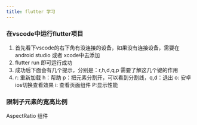 ```yaml
---
title: flutter 学习
---
```


### 在vscode中运行flutter项目
1. 首先看下vscode的右下角有没连接的设备，如果没有连接设备，需要在android studio 或者 xcode中去添加
2. flutter run 即可运行成功
3. 成功后下面会有几个提示，分别是：r,h,d,q,p 需要了解这几个键的作用
4. r: 重新加载 h：帮助 p：把元素分割开，可以看到分割线，q,d：退出 o: 安卓ios切换查看效果 i: 查看页面组件 P:显示性能

### 限制子元素的宽高比例
AspectRatio 组件